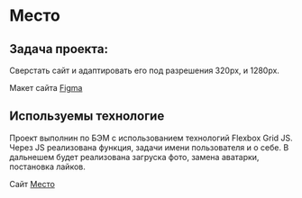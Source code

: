 # Место

## **Задача проекта:** 

Сверстать сайт и адаптировать его под разрешения 320px, и 1280px.

Макет сайта
<a href="https://www.figma.com/file/2cn9N9jSkmxD84oJik7xL7/JavaScript.-Sprint-4?node-id=28212%3A2">Figma</a> 

## **Используемы технологие** 

Проект выполнин по БЭМ с использованием технологий Flexbox Grid JS. Через JS реализована функция, задачи имени пользователя и о себе. В дальнешем будет реализована загруска фото, замена аватарки, постановка лайков.

Cайт <a href="https://andreydobro.github.io/mesto/">Место</a>
